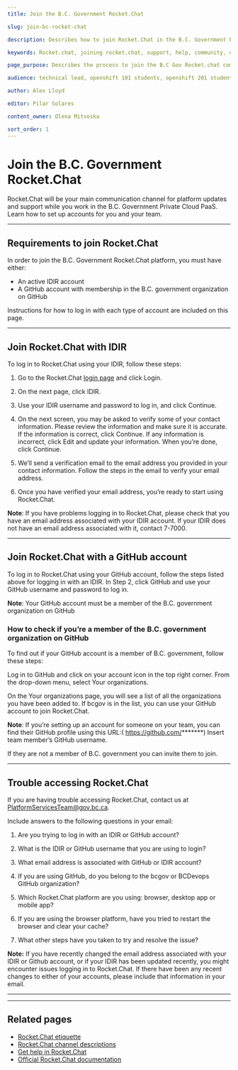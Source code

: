 ```yaml
---
title: Join the B.C. Government Rocket.Chat 

slug: join-bc-rocket-chat

description: Describes how to join Rocket.Chat in the B.C. Government Private CLoud Services Team

keywords: Rocket.chat, joining rocket.chat, support, help, community, developers 

page_purpose: Describes the process to join the B.C Gov Rocket.chat community

audience: technical lead, openshift 101 students, openshift 201 students,  developers

author: Alex Lloyd

editor: Pilar Solares

content_owner: Olena Mitvoska

sort_order: 1
---
```


# Join the B.C. Government Rocket.Chat

Rocket.Chat will be your main communication channel for platform updates and support while you work in the B.C. Government Private Cloud PaaS. Learn how to set up accounts for you and your team.

---
## Requirements to join Rocket.Chat

In order to join the B.C. Government Rocket.Chat platform, you must have either:

* An active IDIR account
* A GitHub account with membership in the B.C. government organization on GitHub

Instructions for how to log in with each type of account are included on this page.

---
## Join Rocket.Chat with IDIR

To log in to Rocket.Chat using your IDIR, follow these steps:

1.  Go to the Rocket.Chat [login page](https://chat.developer.gov.bc.ca/) and click Login.

2. On the next page, click IDIR.

3. Use your IDIR username and password to log in, and click Continue. 

4. On the next screen, you may be asked to verify some of your contact information. Please review the information and make sure it is accurate.  If the information is correct, click Continue. If any information is incorrect, click Edit and update your information. When you’re done, click Continue.

5. We’ll send a verification email to the email address you provided in your contact information. Follow the steps in the email to verify your email address.

6. Once you have verified your email address, you’re ready to start using Rocket.Chat.

**Note**: If you have problems logging in to Rocket.Chat, please check that you have an email address associated with your IDIR account. If your IDIR does not have an email address associated with it, contact 7-7000. 

---
## Join Rocket.Chat with a GitHub account

To log in to Rocket.Chat using your GitHub account, follow the steps listed above for logging in with an IDIR. In Step 2, click GitHub and use your GitHub username and password to log in.

**Note**: Your GitHub account must be a member of the B.C. government organization on GitHub

### How to check if you’re a member of the B.C. government organization on GitHub

To find out if your GitHub account is a member of B.C. government, follow these steps:

Log in to GitHub and click on your account icon in the top right corner. From the drop-down menu, select Your organizations.

On the Your organizations page, you will see a list of all the organizations you have been added to. If bcgov is in the list, you can use your GitHub account to join Rocket.Chat. 

**Note**: If you’re setting up an account for someone on your team, you can find their GitHub profile using this URL:( https://github.com/*******)  Insert team member’s GitHub username.

If they are not a member of B.C. government  you can invite them to join.

---

## Trouble accessing Rocket.Chat 

If you are having trouble accessing Rocket.Chat, contact us at PlatformServicesTeam@gov.bc.ca. 

Include answers to the following questions in your email:

1. Are you trying to log in with an IDIR or GitHub account?

2. What is the IDIR or GitHub username that you are using to login?

3. What email address is associated with GitHub or IDIR account?

4. If you are using GitHub, do you belong to the bcgov or BCDevops GitHub organization?

5. Which Rocket.Chat platform are you using: browser, desktop app or mobile app?

6. If you are using the browser platform, have you tried to restart the browser and clear your cache?

7. What other steps have you taken to try and resolve the issue?

**Note:** If you have recently changed the email address associated with your IDIR or Github account, or if your IDIR has been updated recently, you might encounter issues logging in to Rocket.Chat. If there have been any recent changes to either of your accounts, please include that information in your email.

---
---
## Related pages

- [Rocket.Chat etiquette](rocketchat-etiquette.md)
- [Rocket.Chat channel descriptions](rocketchat-channel-descriptions.md)
- [Get help in Rocket.Chat](get-help-in-rocketchat.md)
- [Official Rocket.Chat documentation](https://docs.rocket.chat/)
